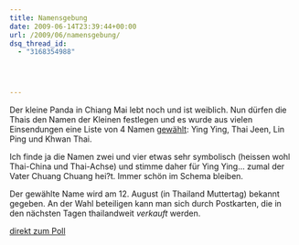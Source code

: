 ```yaml
---
title: Namensgebung
date: 2009-06-14T23:39:44+00:00
url: /2009/06/namensgebung/
dsq_thread_id:
  - "3168354988"




---
```

Der kleine Panda in Chiang Mai lebt noch und ist weiblich. Nun dürfen die Thais den Namen der Kleinen festlegen und es wurde aus vielen Einsendungen eine Liste von 4 Namen [gewählt][1]: Ying Ying, Thai Jeen, Lin Ping und Khwan Thai.

Ich finde ja die Namen zwei und vier etwas sehr symbolisch (heissen wohl Thai-China und Thai-Achse) und stimme daher für Ying Ying... zumal der Vater Chuang Chuang hei?t. Immer schön im Schema bleiben.

Der gewählte Name wird am 12. August (in Thailand Muttertag) bekannt gegeben. An der Wahl beteiligen kann man sich durch Postkarten, die in den nächsten Tagen thailandweit _verkauft_ werden.

[direkt zum Poll][2]

 [1]: http://www.bangkokpost.com/breakingnews/146076/four-names-picked-for-baby-panda
 [2]: http://poll.fm/10loj
